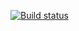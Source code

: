 [![Build status](https://ci.appveyor.com/api/projects/status/usis7r0r9o7jd1ic?svg=true)](https://ci.appveyor.com/project/vv-z/dz.selenide)
